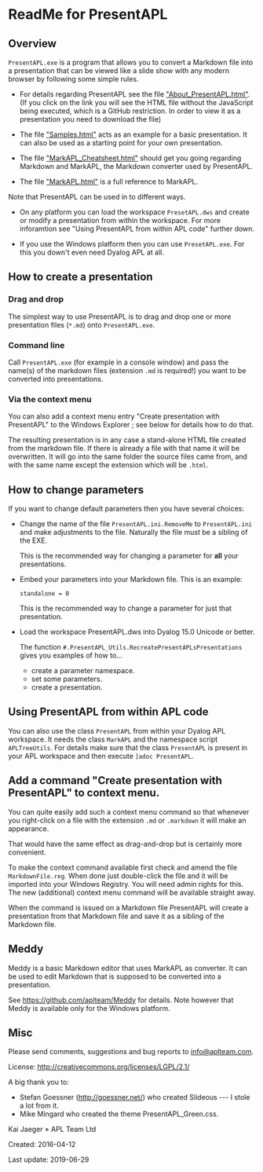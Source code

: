 # ReadMe for PresentAPL


## Overview

`PresentAPL.exe` is a program that allows you to convert a Markdown file into a presentation that can be viewed like a slide show with any modern browser by following some simple rules.

* For details regarding PresentAPL see the file ["About_PresentAPL.html"](http://htmlpreview.github.com/?https://github.com/aplteam/PresentAPL/blob/master/About_PresentAPL.html). (If you click on the link you will see the HTML file without the JavaScript being executed, which is a GitHub restriction. In order to view it as a presentation you need to download the file)


* The file ["Samples.html"](http://htmlpreview.github.com/?https://github.com/aplteam/PresentAPL/blob/master/Samples.html) acts as an example for a basic presentation. It can also be used as a starting point for your own presentation.

* The file ["MarkAPL_Cheatsheet.html"](http://htmlpreview.github.com/?https://github.com/aplteam/MarkAPL/blob/master/MarkAPL_CheatSheet.html) 
should get you going regarding Markdown and MarkAPL, the Markdown converter used by PresentAPL.

* The file ["MarkAPL.html"](http://htmlpreview.github.com/?https://github.com/aplteam/MarkAPL/blob/master/MarkAPL.html) 
is a full reference to MarkAPL.

Note that PresentAPL can be used in to different ways.

* On any platform you can load the workspace `PresetAPL.dws` and create or modify a presentation from within the workspace. For more inforamtion see "Using PresentAPL from within APL code" further down.

* If you use the Windows platform then you can use `PresetAPL.exe`. For this you down't even need Dyalog APL at all.


## How to create a presentation  

### Drag and drop

The simplest way to use PresentAPL is to drag and drop one or more presentation files (`*.md`) onto `PresentAPL.exe`.

### Command line

Call `PresentAPL.exe` (for example in a console window) and pass the name(s) of the markdown files (extension `.md` is required!) you want to be converted into presentations.

### Via the context menu

You can also add a context menu entry "Create presentation with PresentAPL" to the Windows Explorer ; see below for details how to do that.

The resulting presentation is in any case a stand-alone HTML file created from the markdown file. If there is already a file with that name it will be overwritten. It will go into the same folder the source files came from, and with the same name except the extension which will be `.html`.


## How to change parameters

If you want to change default parameters then you have several choices:

* Change the name of the file `PresentAPL.ini.RemoveMe` to `PresentAPL.ini` and make adjustments to the file. Naturally the file must be a sibling of the EXE. 

  This is the recommended way for changing a parameter for **all** your presentations.
  
* Embed your parameters into your Markdown file. This is an example:

  ~~~
  standalone = 0
  ~~~
  
  This is the recommended way to change a parameter for just that presentation.
 
* Load the workspace PresentAPL.dws into Dyalog 15.0 Unicode or better.

  The function `#.PresentAPL_Utils.RecreatePresentAPLsPresentations` gives you examples of how to...

  * create a parameter namespace.
  * set some parameters.
  * create a presentation.


## Using PresentAPL from within APL code

You can also use the class `PresentAPL` from within your Dyalog APL workspace. It needs the class `MarkAPL` and the namespace script `APLTreeUtils`. For details make sure that the class `PresentAPL` is present in your APL workspace and then execute `]adoc PresentAPL`. 


## Add a command "Create presentation with PresentAPL" to context menu.

You can quite easily add such a context menu command so that whenever you right-click on a file with the extension `.md` or `.markdown` it will make an appearance.

That would have the same effect as drag-and-drop but is certainly more convenient.

To make the context command available first check and amend the file `MarkdownFile.reg`. When done just double-click the file and it will be imported into your Windows Registry. You will need admin rights for this. The new (additional) context menu command will be available straight away.

When the command is issued on a Markdown file PresentAPL will create a presentation from that Markdown file and save it as a sibling of the Markdown file.

## Meddy

Meddy is a basic Markdown editor that uses MarkAPL as converter. It can be used to edit Markdown that is supposed to be converted into a presentation.

See <https://github.com/aplteam/Meddy> for details. Note however that Meddy is available only for the Windows platform.


## Misc

Please send comments, suggestions and bug reports to info@aplteam.com.

License: http://creativecommons.org/licenses/LGPL/2.1/

A big thank you to:

* Stefan Goessner (<http://goessner.net/>) who created Slideous --- I stole a lot from it.
* Mike Mingard who created the theme PresentAPL_Green.css.

Kai Jaeger ⋄ APL Team Ltd

Created: 2016-04-12

Last update: 2019-06-29
